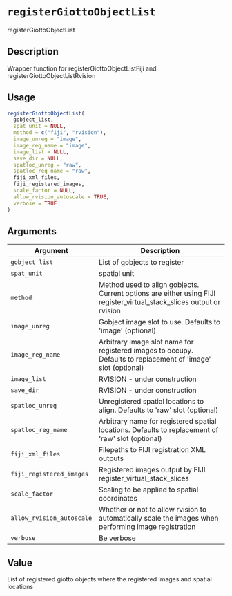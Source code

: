 # `registerGiottoObjectList`

registerGiottoObjectList


## Description

Wrapper function for registerGiottoObjectListFiji and registerGiottoObjectListRvision


## Usage

```r
registerGiottoObjectList(
  gobject_list,
  spat_unit = NULL,
  method = c("fiji", "rvision"),
  image_unreg = "image",
  image_reg_name = "image",
  image_list = NULL,
  save_dir = NULL,
  spatloc_unreg = "raw",
  spatloc_reg_name = "raw",
  fiji_xml_files,
  fiji_registered_images,
  scale_factor = NULL,
  allow_rvision_autoscale = TRUE,
  verbose = TRUE
)
```


## Arguments

Argument      |Description
------------- |----------------
`gobject_list`     |     List of gobjects to register
`spat_unit`     |     spatial unit
`method`     |     Method used to align gobjects. Current options are either using FIJI register_virtual_stack_slices output or rvision
`image_unreg`     |     Gobject image slot to use. Defaults to 'image' (optional)
`image_reg_name`     |     Arbitrary image slot name for registered images to occupy. Defaults to replacement of 'image' slot (optional)
`image_list`     |     RVISION - under construction
`save_dir`     |     RVISION - under construction
`spatloc_unreg`     |     Unregistered spatial locations to align. Defaults to 'raw' slot (optional)
`spatloc_reg_name`     |     Arbitrary name for registered spatial locations. Defaults to replacement of 'raw' slot (optional)
`fiji_xml_files`     |     Filepaths to FIJI registration XML outputs
`fiji_registered_images`     |     Registered images output by FIJI register_virtual_stack_slices
`scale_factor`     |     Scaling to be applied to spatial coordinates
`allow_rvision_autoscale`     |     Whether or not to allow rvision to automatically scale the images when performing image registration
`verbose`     |     Be verbose


## Value

List of registered giotto objects where the registered images and spatial locations


